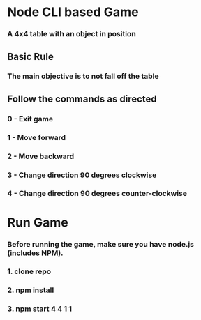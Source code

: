 # Node CLI based Game

### A 4x4 table with an object in position

## Basic Rule

### The main objective is to not fall off the table

## Follow the commands as directed

### 0 - Exit game

### 1 - Move forward

### 2 - Move backward

### 3 - Change direction 90 degrees clockwise

### 4 - Change direction 90 degrees counter-clockwise

# Run Game

### Before running the game, make sure you have node.js (includes NPM).

### 1. clone repo

### 2. npm install

### 3. npm start 4 4 1 1
